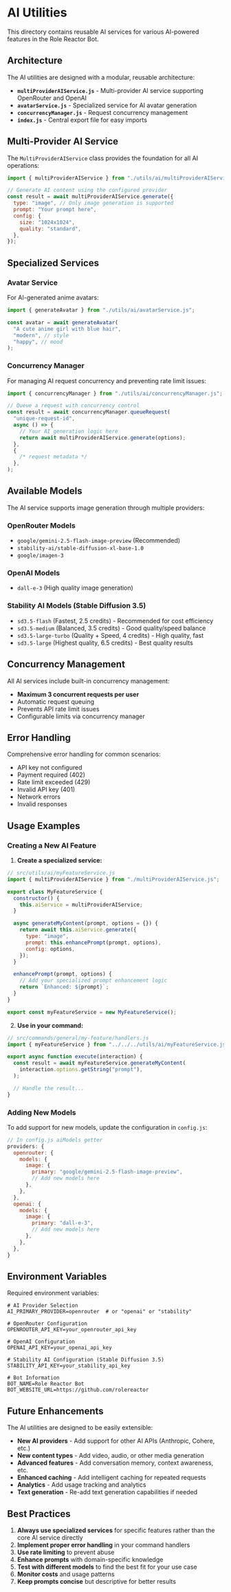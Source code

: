 # AI Utilities

This directory contains reusable AI services for various AI-powered features in the Role Reactor Bot.

## Architecture

The AI utilities are designed with a modular, reusable architecture:

- **`multiProviderAIService.js`** - Multi-provider AI service supporting OpenRouter and OpenAI
- **`avatarService.js`** - Specialized service for AI avatar generation
- **`concurrencyManager.js`** - Request concurrency management
- **`index.js`** - Central export file for easy imports

## Multi-Provider AI Service

The `MultiProviderAIService` class provides the foundation for all AI operations:

```javascript
import { multiProviderAIService } from "./utils/ai/multiProviderAIService.js";

// Generate AI content using the configured provider
const result = await multiProviderAIService.generate({
  type: "image", // Only image generation is supported
  prompt: "Your prompt here",
  config: {
    size: "1024x1024",
    quality: "standard",
  },
});
```

## Specialized Services

### Avatar Service

For AI-generated anime avatars:

```javascript
import { generateAvatar } from "./utils/ai/avatarService.js";

const avatar = await generateAvatar(
  "A cute anime girl with blue hair",
  "modern", // style
  "happy", // mood
);
```

### Concurrency Manager

For managing AI request concurrency and preventing rate limit issues:

```javascript
import { concurrencyManager } from "./utils/ai/concurrencyManager.js";

// Queue a request with concurrency control
const result = await concurrencyManager.queueRequest(
  "unique-request-id",
  async () => {
    // Your AI generation logic here
    return await multiProviderAIService.generate(options);
  },
  {
    /* request metadata */
  },
);
```

## Available Models

The AI service supports image generation through multiple providers:

### OpenRouter Models

- `google/gemini-2.5-flash-image-preview` (Recommended)
- `stability-ai/stable-diffusion-xl-base-1.0`
- `google/imagen-3`

### OpenAI Models

- `dall-e-3` (High quality image generation)

### Stability AI Models (Stable Diffusion 3.5)

- `sd3.5-flash` (Fastest, 2.5 credits) - Recommended for cost efficiency
- `sd3.5-medium` (Balanced, 3.5 credits) - Good quality/speed balance
- `sd3.5-large-turbo` (Quality + Speed, 4 credits) - High quality, fast
- `sd3.5-large` (Highest quality, 6.5 credits) - Best quality results

## Concurrency Management

All AI services include built-in concurrency management:

- **Maximum 3 concurrent requests per user**
- Automatic request queuing
- Prevents API rate limit issues
- Configurable limits via concurrency manager

## Error Handling

Comprehensive error handling for common scenarios:

- API key not configured
- Payment required (402)
- Rate limit exceeded (429)
- Invalid API key (401)
- Network errors
- Invalid responses

## Usage Examples

### Creating a New AI Feature

1. **Create a specialized service:**

```javascript
// src/utils/ai/myFeatureService.js
import { multiProviderAIService } from "./multiProviderAIService.js";

export class MyFeatureService {
  constructor() {
    this.aiService = multiProviderAIService;
  }

  async generateMyContent(prompt, options = {}) {
    return await this.aiService.generate({
      type: "image",
      prompt: this.enhancePrompt(prompt, options),
      config: options,
    });
  }

  enhancePrompt(prompt, options) {
    // Add your specialized prompt enhancement logic
    return `Enhanced: ${prompt}`;
  }
}

export const myFeatureService = new MyFeatureService();
```

2. **Use in your command:**

```javascript
// src/commands/general/my-feature/handlers.js
import { myFeatureService } from "../../../utils/ai/myFeatureService.js";

export async function execute(interaction) {
  const result = await myFeatureService.generateMyContent(
    interaction.options.getString("prompt"),
  );

  // Handle the result...
}
```

### Adding New Models

To add support for new models, update the configuration in `config.js`:

```javascript
// In config.js aiModels getter
providers: {
  openrouter: {
    models: {
      image: {
        primary: "google/gemini-2.5-flash-image-preview",
        // Add new models here
      },
    },
  },
  openai: {
    models: {
      image: {
        primary: "dall-e-3",
        // Add new models here
      },
    },
  },
}
```

## Environment Variables

Required environment variables:

```env
# AI Provider Selection
AI_PRIMARY_PROVIDER=openrouter  # or "openai" or "stability"

# OpenRouter Configuration
OPENROUTER_API_KEY=your_openrouter_api_key

# OpenAI Configuration
OPENAI_API_KEY=your_openai_api_key

# Stability AI Configuration (Stable Diffusion 3.5)
STABILITY_API_KEY=your_stability_api_key

# Bot Information
BOT_NAME=Role Reactor Bot
BOT_WEBSITE_URL=https://github.com/rolereactor
```

## Future Enhancements

The AI utilities are designed to be easily extensible:

- **New AI providers** - Add support for other AI APIs (Anthropic, Cohere, etc.)
- **New content types** - Add video, audio, or other media generation
- **Advanced features** - Add conversation memory, context awareness, etc.
- **Enhanced caching** - Add intelligent caching for repeated requests
- **Analytics** - Add usage tracking and analytics
- **Text generation** - Re-add text generation capabilities if needed

## Best Practices

1. **Always use specialized services** for specific features rather than the core AI service directly
2. **Implement proper error handling** in your command handlers
3. **Use rate limiting** to prevent abuse
4. **Enhance prompts** with domain-specific knowledge
5. **Test with different models** to find the best fit for your use case
6. **Monitor costs** and usage patterns
7. **Keep prompts concise** but descriptive for better results
